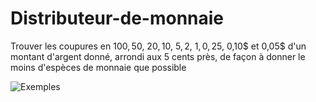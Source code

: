 # Distributeur-de-monnaie
Trouver les coupures en 100$, 50$, 20$, 10$, 5$, 2$, 1$, 0,25$, 0,10$ et 0,05$ d'un montant d'argent donné, arrondi aux 5 cents près, de façon à donner le moins d'espèces de monnaie que possible

![Exemples](https://github.com/TheRealDAZL/Distributeur-de-monnaie-v1.1/assets/116024728/d77d5c16-d3d1-474c-9df2-fbd191409d2e)
